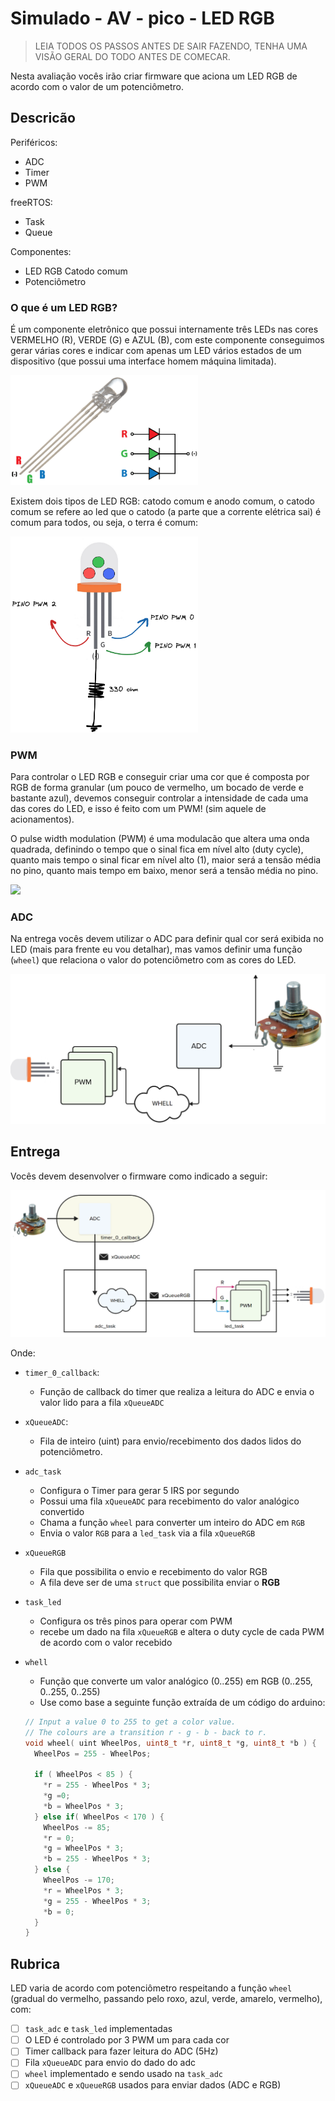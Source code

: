 # Simulado - AV - pico - LED RGB

> LEIA TODOS OS PASSOS ANTES DE SAIR FAZENDO, TENHA UMA VISÃO GERAL DO TODO ANTES DE COMECAR.

Nesta avaliação vocês irão criar firmware que aciona um LED RGB de acordo com o valor de um potenciômetro. 

## Descricão

Periféricos:

- ADC
- Timer
- PWM 

freeRTOS:

- Task
- Queue

Componentes:

- LED RGB Catodo comum
- Potenciômetro

### O que é um LED RGB?

É um componente eletrônico que possui internamente três LEDs nas cores VERMELHO (R), VERDE (G) e AZUL (B), com este componente conseguimos gerar várias cores e indicar com apenas um LED vários estados de um dispositivo (que possui uma interface homem máquina limitada).

<img src="imgs/RGB-LED.png" width="300">

Existem dois tipos de LED RGB: catodo comum e anodo comum, o catodo comum se refere ao led que o catodo (a parte que a corrente elétrica sai) é comum para todos, ou seja, o terra é comum:

<img src="imgs/LED-Diagrama.png" width="300">

### PWM

Para controlar o LED RGB e conseguir criar uma cor que é composta por RGB de forma granular (um pouco de vermelho, um bocado de verde e bastante azul), devemos conseguir controlar a intensidade de cada uma das cores do LED, e isso é feito com um PWM! (sim aquele de acionamentos).

O pulse width modulation (PWM) é uma modulacão que altera uma onda quadrada, definindo o tempo que o sinal fica em nível alto (duty cycle), quanto mais tempo o sinal ficar em nível alto (1), maior será a tensão média no pino, quanto mais tempo em baixo, menor será a tensão média no pino.

![](http://www.mecaweb.com.br/eletronica/content/image/pwm_v1.gif)

### ADC

Na entrega vocês devem utilizar o ADC para definir qual cor será exibida no LED (mais para frente eu vou detalhar), mas vamos definir uma função (`wheel`) que relaciona o valor do potenciômetro com as cores do LED.

![](imgs/ADC.png)

## Entrega

Vocês devem desenvolver o firmware como indicado a seguir:

![](imgs/firmware.png)

Onde:

- `timer_0_callback`:
  - Função de callback do timer que realiza a leitura do ADC e envia o valor lido para a fila `xQueueADC`
  
- `xQueueADC`:
  - Fila de inteiro (uint) para envio/recebimento dos dados lidos do potenciômetro.
  
- `adc_task`
    - Configura o Timer para gerar 5 IRS por segundo  
    - Possui uma fila `xQueueADC` para recebimento do valor analógico convertido
    - Chama a função `wheel` para converter um inteiro do ADC em `RGB`
    - Envia o valor `RGB` para a `led_task` via a fila `xQueueRGB`
    
- `xQueueRGB` 
    - Fila que possibilita o envio e recebimento do valor RGB
    - A fila deve ser de uma `struct` que possibilita enviar o **RGB**
    
- `task_led`
    - Configura os três pinos para operar com PWM
    - recebe um dado na fila `xQueueRGB` e altera o duty cycle de cada PWM de acordo com o valor recebido
    
- `whell`
    - Função que converte um valor analógico (0..255) em RGB (0..255, 0..255, 0..255)
    - Use como base a seguinte função extraída de um código do arduino:
 
    ```c
    // Input a value 0 to 255 to get a color value.
    // The colours are a transition r - g - b - back to r.
    void wheel( uint WheelPos, uint8_t *r, uint8_t *g, uint8_t *b ) {
      WheelPos = 255 - WheelPos;

      if ( WheelPos < 85 ) {
        *r = 255 - WheelPos * 3;
        *g =0;
        *b = WheelPos * 3;
      } else if( WheelPos < 170 ) {
        WheelPos -= 85;
        *r = 0;
        *g = WheelPos * 3;
        *b = 255 - WheelPos * 3;
      } else {
        WheelPos -= 170;
        *r = WheelPos * 3;
        *g = 255 - WheelPos * 3;
        *b = 0;
      }
    }
    ```
    
## Rubrica

LED varia de acordo com potenciômetro respeitando a função `wheel` (gradual do vermelho, passando pelo roxo, azul, verde, amarelo, vermelho), com:

- [ ] `task_adc` e `task_led` implementadas
- [ ] O LED é controlado por 3 PWM um para cada cor
- [ ] Timer callback para fazer leitura do ADC (5Hz)
- [ ] Fila `xQueueADC` para envio do dado do adc
- [ ] `wheel` implementado e sendo usado na `task_adc`
- [ ] `xQueueADC` e `xQueueRGB` usados para enviar dados (ADC e RGB)
